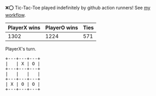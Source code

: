:x::o: Tic-Tac-Toe played indefinitely by github action runners! See [my workflow](.github/workflows/play.yaml).

|PlayerX wins|PlayerO wins|Ties|
|-|-|-|
|1302|1224|571|

PlayerX's turn.

<pre>
+---+---+---+
|   | X | O |
+---+---+---+
|   |   |   |
+---+---+---+
| X | O | O |
+---+---+---+
</pre>